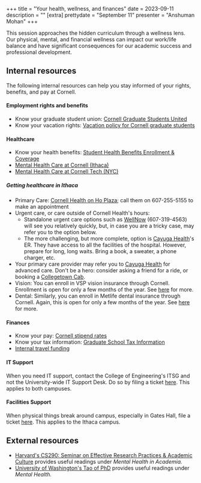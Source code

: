 +++
title = "Your health, wellness, and finances"
date = 2023-09-11
description = ""
[extra]
prettydate = "September 11"
presenter = "Anshuman Mohan"
+++

This session approaches the hidden curriculum through a wellness lens. Our physical, mental, and financial wellness can impact our work/life balance and have significant consequences for our academic success and professional development.

## Internal resources

The following internal resources can help you stay informed of your rights, benefits, and pay at Cornell.

#### Employment rights and benefits

- Know your graduate student union: [Cornell Graduate Students United](https://cornellgradunion.org/)
- Know your vacation rights: [Vacation policy for Cornell graduate students](https://gradschool.cornell.edu/policies/vacation-time-for-assistantships/)

#### Healthcare

- Know your health benefits: [Student Health Benefits Enrollment & Coverage](https://studenthealthbenefits.cornell.edu/enrollment-coverage)
- [Mental Health Care at Cornell (Ithaca)](https://health.cornell.edu/services/mental-health-care)
- [Mental Health Care at Cornell Tech (NYC)](https://studentaffairs.tech.cornell.edu/health-wellness/nyc-health-resources/)

##### Getting healthcare in Ithaca

- Primary Care: [Cornell Health on Ho Plaza](https://health.cornell.edu/); call them on 607-255-5155 to make an appointment
- Urgent care, or care outside of Cornell Health's hours:
    - Standalone urgent care options such as [WellNow](https://www.wellnow.com/urgent-care-centers/new-york/ithaca/740-south-meadow-street-14850) (607-319-4563) will see you relatively quickly, but, in case you are a tricky case, may refer you to the option below.
    - The more challenging, but more complete, option is [Cayuga Health](https://cayugahealth.org/)'s ER. They have access to all the facilities of the hospital. However, prepare for long, long waits. Bring a book, a sweater, a phone charger, etc.
- Your primary care provider may refer you to [Cayuga Health](https://cayugahealth.org/) for advanced care. Don't be a hero: consider asking a friend for a ride, or booking a [Collegetown Cab](https://collegetowncab.com/).
- Vision: You can enroll in VSP vision insurance through Cornell. Enrollment is open for only a few months of the year. See [here](https://studenthealthbenefits.cornell.edu/dental-vision/vision-enrollment) for more.
- Dental: Similarly, you can enroll in Metlife dental insurance through Cornell. Again, this is open for only a few months of the year. See [here](https://studenthealthbenefits.cornell.edu/dental-vision/dental-enrollment) for more.


#### Finances

- Know your pay: [Cornell stipend rates](https://gradschool.cornell.edu/financial-support/stipend-rates/)
- Know your tax information: [Graduate School Tax Information](https://gradschool.cornell.edu/financial-support/tax-information/)
- [Internal travel funding](https://www.cs.cornell.edu/phd/current-students/travel-funding-opportunities)

#### IT Support

When you need IT support, contact the College of Engineering's ITSG and not the University-wide IT Support Desk. Do so by filing a ticket [here](https://it.coecis.cornell.edu/). This applies to both campuses.

#### Facilities Support

When physical things break around campus, especially in Gates Hall, file a ticket [here](https://tdx.cornell.edu/TDClient/133/Portal/Home/). This applies to the Ithaca campus.


## External resources

- [Harvard's CS290: Seminar on Effective Research Practices & Academic Culture](https://yanivyacoby.github.io/harvard-cs290/readings/) provides useful readings under *Mental Health in Academia.*
- [University of Washington's Tao of PhD](https://courses.cs.washington.edu/courses/cse590x/22wi/resources/#mental-health) provides useful readings under *Mental Health.*
